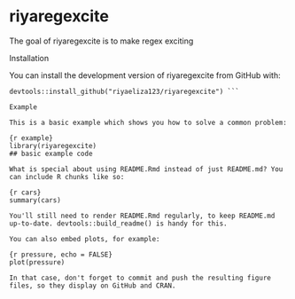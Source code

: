 # riyaregexcite

<!-- badges: start -->

<!-- badges: end -->

The goal of riyaregexcite is to make regex exciting

Installation

You can install the development version of riyaregexcite from GitHub with:

``` install.packages("devtools")
devtools::install_github("riyaeliza123/riyaregexcite") ```

Example

This is a basic example which shows you how to solve a common problem:

{r example}
library(riyaregexcite)
## basic example code

What is special about using README.Rmd instead of just README.md? You can include R chunks like so:

{r cars}
summary(cars)

You'll still need to render README.Rmd regularly, to keep README.md up-to-date. devtools::build_readme() is handy for this.

You can also embed plots, for example:

{r pressure, echo = FALSE}
plot(pressure)

In that case, don't forget to commit and push the resulting figure files, so they display on GitHub and CRAN.
